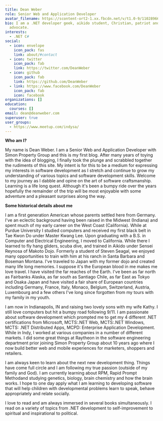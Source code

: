 ```yaml
---
title: Dean Weber
role: Senior Web and Application Developer
avatar_filename: https://scontent-ort2-1.xx.fbcdn.net/v/t1.0-9/11028966_10153501511746018_5569375463259640765_n.jpg?_nc_cat=111&ccb=2&_nc_sid=09cbfe&_nc_ohc=FcSiQGOlOEgAX8GphzU&_nc_ht=scontent-ort2-1.xx&oh=396c3e9c6c0e72161c921d571610ca44&oe=6044D3A1
bio: I am a .NET developer geek, aikido student, Christian, patriot and autism
  advocate.
interests:
  - .NET C#
social:
  - icon: envelope
    icon_pack: fas
    link: about/#contact
  - icon: twitter
    icon_pack: fab
    link: https://twitter.com/DeanWeber
  - icon: github
    icon_pack: fab
    link: https://github.com/DeanWeber
  - link: https://www.facebook.com/DeanWeber
    icon_pack: fab
    icon: facebook
organizations: []
education:
  courses: []
email: dean@deanweber.com
superuser: true
user_groups:
  - https://www.meetup.com/indysa/
---
```

**Who am I?**

My name is Dean Weber. I am a Senior Web and Application Developer with Simon Property Group and this is my first blog. After many years of toying with the idea of blogging, I finally took the plunge and scrabbled together the rudiments of this site. My intent is for this to be a medium for expressing my interests in software development as I stretch and continue to grow my understanding of various topics and software development skills. Welcome to my journey as I dabble and opine on the art of software craftsmanship. Learning is a life long quest. Although it's been a bumpy ride over the years hopefully the remainder of the trip will be most enjoyable with some adventure and a pleasant surprises along the way.

**Some historical details about me**

I am a first generation American whose parents settled here from Germany. I've an eclectic background having been raised in the Midwest (Indiana) and spent much of my early career on the West Coast (California). While at Purdue University I studied computers and received my first black belt in Tae Kwon Do under Master Kwang Lee. Upon graduating with a B.S. in Computer and Electrical Engineering, I moved to California. While there I learned to fly hang gliders, scuba dive, and trained in Aikido under Sensei Reynosa of Makoto Dojo. Formerly a student of Steven Seagal, we enjoyed many opportunities to train with him at his ranch in Santa Barbara and Boseman Montana. I've traveled to Japan with my former dojo and created many life long memories. I suppose it's the European blood in me makes me love travel. I have visited the far reaches of the Earth. I've been as far north as Fairbanks Alaska, as far south as Santiago Chile, as far East as Tokyo and Osaka Japan and have visited a fair share of European countries including Germany, France, Italy, Monaco, Belgium, Switzerland, Austria, Luxembourg and a few others I've long since forgotten from my tours with my family in my youth. 

I am now in Indianapolis, IN and raising two lovely sons with my wife Kathy. I still love computers but hit a bumpy road following 9/11. I am passionate about software development which prompted me to get my 4 different .NET certifications from Microsoft, MCTS:.NET Web, MCTS:.NET Windows, MCTS: .NET Distributed Apps, MCPD: Enterprise Application Development. While in Indy, I worked at various companies in a number of different markets. I did some great things at Raytheon in the software engineering department prior joining Simon Property Group about 10 years ago where I now build better web and mobile experiences for marketers, shoppers and retailers. 

I am always keen to learn about the next new development thing. Things have come full circle and I am following my true passion (outside of my family and God). I am currently learning about RPM, Rapid Prompt Methodand studying genetics, biology, brain chemistry and how the brain works. I hope to one day apply what I am learning to developing software that will help children with developmental problems learn to speak, behave appropriately and relate socially. 

I love to read and am always immersed in several books simultaneously. I read on a variety of topics from .NET development to self-improvement to spiritual and inspirational to political.